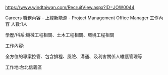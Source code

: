 
https://www.windtaiwan.com/RecruitView.aspx?ID=JOW0044

Careers
職務內容 - 上緯新能源 - Project Management Office Manager
工作內容
人數:1人

學歷/科系:機械工程相關、土木工程相關、環境工程相關

工作內容:

全方位的專案控管、包含排程、風險、溝通、及利害關係人維護管理等

工作地:台北信義區